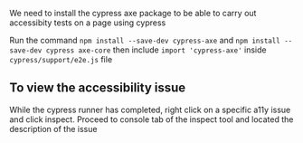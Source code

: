 We need to install the cypress axe package to be able to carry out accessibity tests on a page using cypress

Run the command `npm install --save-dev cypress-axe` and `npm install --save-dev cypress axe-core` then include `import 'cypress-axe'` inside `cypress/support/e2e.js` file

## To view the accessibility issue 

While the cypress runner has completed, right click on a specific a11y issue and click inspect. Proceed to console tab of the inspect tool and located the description of the issue